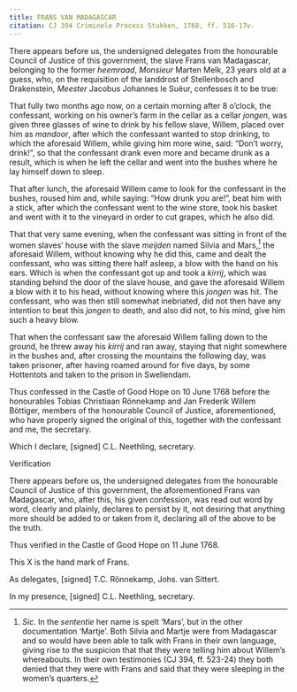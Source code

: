 ```yaml
---
title: FRANS VAN MADAGASCAR
citation: CJ 394 Criminele Process Stukken, 1768, ff. 516-17v.
---
```


There appears before us, the undersigned delegates from the honourable Council of Justice of this government, the slave Frans van Madagascar, belonging to the former *heemraad*, *Monsieur* Marten Melk, 23 years old at a guess, who, on the requisition of the landdrost of Stellenbosch and Drakenstein, *Meester* Jacobus Johannes le Suëur, confesses it to be true:

That fully two months ago now, on a certain morning after 8 o’clock, the confessant, working on his owner’s farm in the cellar as a cellar *jongen*, was given three glasses of wine to drink by his fellow slave, Willem, placed over him as *mandoor*, after which the confessant wanted to stop drinking, to which the aforesaid Willem, while giving him more wine, said: “Don’t worry, drink!”, so that the confessant drank even more and became drunk as a result, which is when he left the cellar and went into the bushes where he lay himself down to sleep.

That after lunch, the aforesaid Willem came to look for the confessant in the bushes, roused him and, while saying: “How drunk you are!”, beat him with a stick, after which the confessant went to the wine store, took his basket and went with it to the vineyard in order to cut grapes, which he also did.

That that very same evening, when the confessant was sitting in front of the women slaves’ house with the slave *meijden* named Silvia and Mars,[^1] the aforesaid Willem, without knowing why he did this, came and dealt the confessant, who was sitting there half asleep, a blow with the hand on his ears. Which is when the confessant got up and took a *kirrij*, which was standing behind the door of the slave house, and gave the aforesaid Willem a blow with it to his head, without knowing where this *jongen* was hit. The confessant, who was then still somewhat inebriated, did not then have any intention to beat this *jongen* to death, and also did not, to his mind, give him such a heavy blow.

That when the confessant saw the aforesaid Willem falling down to the ground, he threw away his *kirrij* and ran away, staying that night somewhere in the bushes and, after crossing the mountains the following day, was taken prisoner, after having roamed around for five days, by some Hottentots and taken to the prison in Swellendam.

Thus confessed in the Castle of Good Hope on 10 June 1768 before the honourables Tobias Christiaan Rönnekamp and Jan Frederik Willem Böttiger, members of the honourable Council of Justice, aforementioned, who have properly signed the original of this, together with the confessant and me, the secretary.

Which I declare, \[signed\] C.L. Neethling, secretary.

Verification

There appears before us, the undersigned delegates from the honourable Council of Justice of this government, the aforementioned Frans van Madagascar, who, after this, his given confession, was read out word by word, clearly and plainly, declares to persist by it, not desiring that anything more should be added to or taken from it, declaring all of the above to be the truth.

Thus verified in the Castle of Good Hope on 11 June 1768.

This X is the hand mark of Frans.

As delegates, \[signed\] T.C. Rönnekamp, Johs. van Sittert.

In my presence, \[signed\] C.L. Neethling, secretary.

[^1]: *Sic*. In the *sententie* her name is spelt ‘Mars’, but in the other documentation ‘Martje’. Both Silvia and Martje were from Madagascar and so would have been able to talk with Frans in their own language, giving rise to the suspicion that that they were telling him about Willem’s whereabouts. In their own testimonies (CJ 394, ff. 523-24) they both denied that they were with Frans and said that they were sleeping in the women’s quarters.
